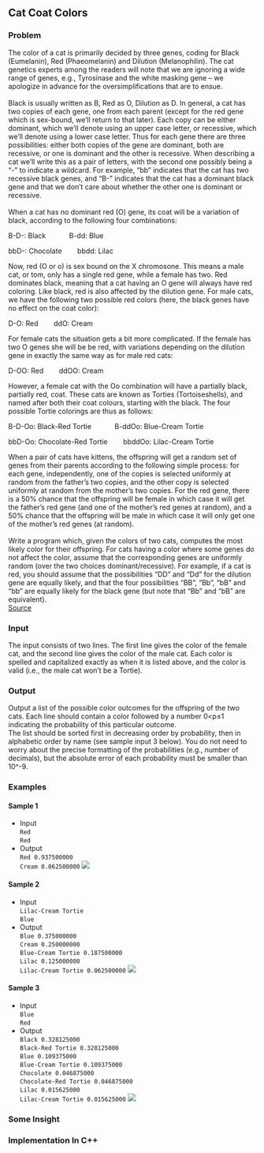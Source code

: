 ## Cat Coat Colors
### Problem
The color of a cat is primarily decided by three genes, coding for Black (Eumelanin), Red (Phaeomelanin) and Dilution (Melanophilin).
The cat genetics experts among the readers will note that we are ignoring a wide range of genes, e.g.,
Tyrosinase and the white masking gene – we apologize in advance for the oversimplifications that are to ensue. <br> <br>
Black is usually written as B, Red as O, Dilution as D. In general, a cat has two copies of each gene, one from each parent
(except for the red gene which is sex-bound, we’ll return to that later). Each copy can be either dominant, which we’ll denote using an upper case letter,
or recessive, which we’ll denote using a lower case letter. Thus for each gene there are three possibilities: either both copies of the gene are dominant, 
both are recessive, or one is dominant and the other is recessive. When describing a cat we’ll write this as a pair of letters, with the second one
possibly being a “-” to indicate a wildcard. For example, “bb” indicates that the cat has two recessive black genes, and “B-” indicates that the cat
has a dominant black gene and that we don’t care about whether the other one is dominant or recessive.  <br> <br>
When a cat has no dominant red (O) gene, its coat will be a variation of black, according to the following four combinations:

B-D-: Black   &nbsp;&nbsp;&nbsp;&nbsp;&nbsp;&nbsp;&nbsp;&nbsp;&nbsp;&nbsp;    B-dd: Blue

bbD-: Chocolate   &nbsp;&nbsp;&nbsp;&nbsp;&nbsp;&nbsp;    bbdd: Lilac

Now, red (O or o) is sex bound on the X chromosone. This means a male cat, or tom, only has a single red gene, while a female has two.
Red dominates black, meaning that a cat having an O gene will always have red coloring. Like black, red is also affected by the dilution gene.
For male cats, we have the following two possible red colors (here, the black genes have no effect on the coat color):

D-O: Red   &nbsp;&nbsp;&nbsp;&nbsp;&nbsp;&nbsp;    ddO: Cream

For female cats the situation gets a bit more complicated. If the female has two O genes she will be be red, with variations depending 
on the dilution gene in exactly the same way as for male red cats:

D-OO: Red   &nbsp;&nbsp;&nbsp;&nbsp;&nbsp;&nbsp;    ddOO: Cream

However, a female cat with the Oo combination will have a partially black, partially red, coat. These cats are known as Torties (Tortoiseshells), 
and named after both their coat colours, starting with the black. The four possible Tortie colorings are thus as follows:

B-D-Oo: Black-Red Tortie   &nbsp;&nbsp;&nbsp;&nbsp;&nbsp;&nbsp;&nbsp;&nbsp;&nbsp;&nbsp;    B-ddOo: Blue-Cream Tortie

bbD-Oo: Chocolate-Red Tortie   &nbsp;&nbsp;&nbsp;&nbsp;&nbsp;&nbsp;    bbddOo: Lilac-Cream Tortie

When a pair of cats have kittens, the offspring will get a random set of genes from their parents according to the following simple process: for each gene,
independently, one of the copies is selected uniformly at random from the father’s two copies, and the other copy is selected uniformly at random from the mother’s
two copies. For the red gene, there is a 50% chance that the offspring will be female in which case it will get the father’s red gene (and one of the mother’s red 
genes at random), and a 50% chance that the offspring will be male in which case it will only get one of the mother’s red genes (at random). <br> <br>
Write a program which, given the colors of two cats, computes the most likely color for their offspring. For cats having a color where some genes do not affect the color,
assume that the corresponding genes are uniformly random (over the two choices dominant/recessive). For example, if a cat is red, you should assume that the possibilities
“DD” and “Dd” for the dilution gene are equally likely, and that the four possibilities “BB”, “Bb”, “bB” and “bb” are equally likely for the black gene 
(but note that “Bb” and “bB” are equivalent). <br>
[Source](https://open.kattis.com/problems/catcoat)
### Input
The input consists of two lines. The first line gives the color of the female cat, and the second line gives the color of the male cat.
Each color is spelled and capitalized exactly as when it is listed above, and the color is valid (i.e., the male cat won’t be a Tortie).
### Output
Output a list of the possible color outcomes for the offspring of the two cats. Each line should contain a color followed by a number 0<p≤1 indicating the probability of this particular outcome. <br>
The list should be sorted first in decreasing order by probability, then in alphabetic order by name (see sample input 3 below). You do not need to worry about the precise formatting of the probabilities (e.g., number of decimals), but the absolute error of each probability must be smaller than 10^-9.
### Examples
#### Sample 1
* Input <br>
`Red` <br> `Red`  
* Output  <br>
`Red 0.937500000` <br> `Cream 0.062500000`
 ![](https://github.com/OuardiFatiha/Kattis_Problems_Solutions/blob/main/images/Sample1.jpeg)
#### Sample 2
* Input <br>
`Lilac-Cream Tortie` <br> `Blue`  
* Output  <br>
`Blue 0.375000000` <br> `Cream 0.250000000` <br> `Blue-Cream Tortie 0.187500000` <br> `Lilac 0.125000000` <br> `Lilac-Cream Tortie 0.062500000`
 ![](https://github.com/OuardiFatiha/Kattis_Problems_Solutions/blob/main/images/Sample2.jpeg)
#### Sample 3
* Input <br>
`Blue` <br> `Red`  
* Output  <br>
`Black 0.328125000` <br> `Black-Red Tortie 0.328125000` <br> `Blue 0.109375000` <br> `Blue-Cream Tortie 0.109375000` <br> `Chocolate 0.046875000` <br> `Chocolate-Red Tortie 0.046875000` <br> `Lilac 0.015625000` <br> `Lilac-Cream Tortie 0.015625000`
![](https://github.com/OuardiFatiha/Kattis_Problems_Solutions/blob/main/images/Sample3.jpeg)
### Some Insight
### Implementation In C++

